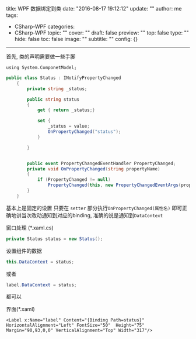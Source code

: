 title: WPF 数据绑定到类
date: "2016-08-17 19:12:12"
update: ""
author: me
tags:
- CSharp-WPF
categories:
- CSharp-WPF
topic: ""
cover: ""
draft: false
preview: ""
top: false
type: ""
hide: false
toc: false
image: ""
subtitle: ""
config: {}


---



首先, 类的声明需要做一些手脚

`using System.ComponetModel;`

```c#
public class Status : INotifyPropertyChanged
    {
        private string _status;

        public string status
        {
            get { return _status;}

            set {
                _status = value;
                OnPropertyChanged("status");
            }

        }


        public event PropertyChangedEventHandler PropertyChanged;
        private void OnPropertyChanged(string propertyName)
        {
            if (PropertyChanged != null)
                PropertyChanged(this, new PropertyChangedEventArgs(propertyName));
        }
    }
```

基本上是固定的设置
只要在
`setter` 部分执行`OnPropertyChanged(属性名)` 即可正确地讲当次改动通知到对应的binding, 准确的说是通知到`DataContext`

窗口处理 (*.xaml.cs)

```c#
private Status status = new Status();
```

设置组件的数据
```c#
this.DataContext = status;
```
或者
```c#
label.DataContext = status;
```
都可以

界面(*.xaml)

```xaml
<Label x:Name="label" Content="{Binding Path=status}" HorizontalAlignment="Left" FontSize="50"  Height="75" Margin="90,93,0,0" VerticalAlignment="Top" Width="317"/>
```
